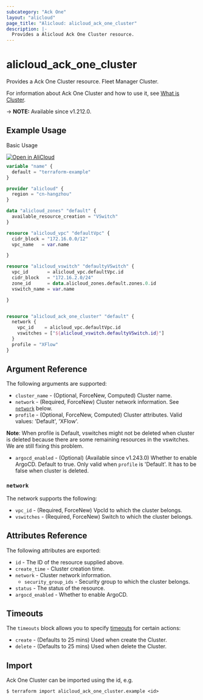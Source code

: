 ```yaml
---
subcategory: "Ack One"
layout: "alicloud"
page_title: "Alicloud: alicloud_ack_one_cluster"
description: |-
  Provides a Alicloud Ack One Cluster resource.
---
```


# alicloud_ack_one_cluster

Provides a Ack One Cluster resource. Fleet Manager Cluster.

For information about Ack One Cluster and how to use it, see [What is Cluster](https://www.alibabacloud.com/help/en/ack/distributed-cloud-container-platform-for-kubernetes/developer-reference/api-adcp-2022-01-01-createhubcluster).

-> **NOTE:** Available since v1.212.0.

## Example Usage

Basic Usage

<div style="display: block;margin-bottom: 40px;"><div class="oics-button" style="float: right;position: absolute;margin-bottom: 10px;">
  <a href="https://api.aliyun.com/terraform?resource=alicloud_ack_one_cluster&exampleId=b4cd95b5-eaa3-1433-1ebc-eaa890f904691c4ef5fa&activeTab=example&spm=docs.r.ack_one_cluster.0.b4cd95b5ea&intl_lang=EN_US" target="_blank">
    <img alt="Open in AliCloud" src="https://img.alicdn.com/imgextra/i1/O1CN01hjjqXv1uYUlY56FyX_!!6000000006049-55-tps-254-36.svg" style="max-height: 44px; max-width: 100%;">
  </a>
</div></div>

```terraform
variable "name" {
  default = "terraform-example"
}

provider "alicloud" {
  region = "cn-hangzhou"
}

data "alicloud_zones" "default" {
  available_resource_creation = "VSwitch"
}

resource "alicloud_vpc" "defaultVpc" {
  cidr_block = "172.16.0.0/12"
  vpc_name   = var.name

}

resource "alicloud_vswitch" "defaultyVSwitch" {
  vpc_id       = alicloud_vpc.defaultVpc.id
  cidr_block   = "172.16.2.0/24"
  zone_id      = data.alicloud_zones.default.zones.0.id
  vswitch_name = var.name

}


resource "alicloud_ack_one_cluster" "default" {
  network {
    vpc_id    = alicloud_vpc.defaultVpc.id
    vswitches = ["${alicloud_vswitch.defaultyVSwitch.id}"]
  }
  profile = "XFlow"
}
```

## Argument Reference

The following arguments are supported:
* `cluster_name` - (Optional, ForceNew, Computed) Cluster name.
* `network` - (Required, ForceNew) Cluster network information. See [`network`](#network) below.
* `profile` - (Optional, ForceNew, Computed) Cluster attributes. Valid values: 'Default', 'XFlow'.

**Note**: When profile is Default, vswitches might not be deleted when cluster is deleted because there are some remaining resources in the vswitches. We are still fixing this problem.

* `argocd_enabled` - (Optional) (Available since v1.243.0) Whether to enable ArgoCD. Default to true. Only valid when `profile` is 'Default'. It has to be false when cluster is deleted.


### `network`

The network supports the following:
* `vpc_id` - (Required, ForceNew) VpcId to which the cluster belongs.
* `vswitches` - (Required, ForceNew) Switch to which the cluster belongs.

## Attributes Reference

The following attributes are exported:
* `id` - The ID of the resource supplied above.
* `create_time` - Cluster creation time.
* `network` - Cluster network information.
  * `security_group_ids` - Security group to which the cluster belongs.
* `status` - The status of the resource.
* `argocd_enabled` - Whether to enable ArgoCD.

## Timeouts

The `timeouts` block allows you to specify [timeouts](https://www.terraform.io/docs/configuration-0-11/resources.html#timeouts) for certain actions:
* `create` - (Defaults to 25 mins) Used when create the Cluster.
* `delete` - (Defaults to 25 mins) Used when delete the Cluster.

## Import

Ack One Cluster can be imported using the id, e.g.

```shell
$ terraform import alicloud_ack_one_cluster.example <id>
```